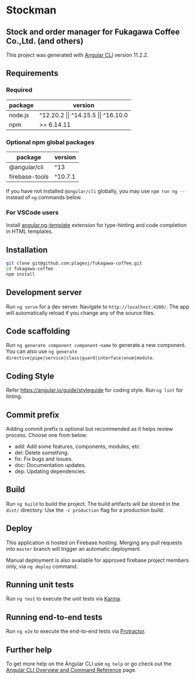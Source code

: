 # Stockman
## Stock and order manager for Fukagawa Coffee Co.,Ltd. (and others)

This project was generated with [Angular CLI](https://github.com/angular/angular-cli) version 11.2.2.

## Requirements

### Required

| package | version |
|---|---|
| node.js | ^12.20.2 \|\| ^14.15.5 \|\| ^16.10.0 |
| npm | >= 6.14.11 |

### Optional npm global packages

| package | version |
|---|---|
| @angular/cli | ^13 |
| firebase-tools | ^10.7.1 |

If you have not installed `@angular/cli` globally, you may use `npm run ng --` instead of `ng` commands below. 

### For VSCode users

Install [angular.ng-template](https://marketplace.visualstudio.com/items?itemName=Angular.ng-template) extension for type-hinting and code completion in HTML templates.

## Installation

```bash
git clone git@github.com:plageoj/fukagawa-coffee.git
cd fukagawa-coffee
npm install
```

## Development server

Run `ng serve` for a dev server. Navigate to `http://localhost:4200/`. The app will automatically reload if you change any of the source files.

## Code scaffolding

Run `ng generate component component-name` to generate a new component. You can also use `ng generate directive|pipe|service|class|guard|interface|enum|module`.

## Coding Style

Refer https://angular.io/guide/styleguide for coding style. Run `ng lint` for linting.

## Commit prefix

Adding commit prefix is optional but recommended as it helps review process. Choose one from below:

- add: Add some features, components, modules, etc.
- del: Delete something.
- fix: Fix bugs and issues.
- doc: Documentation updates.
- dep: Updating dependencies.

## Build

Run `ng build` to build the project. The build artifacts will be stored in the `dist/` directory. Use the `-c production` flag for a production build.

## Deploy

This application is hosted on Firebase hosting. Merging any pull requests into `master` branch will trigger an automatic deployment.

Manual deployment is also available for approved firebase project members only, via `ng deploy` command.

## Running unit tests

Run `ng test` to execute the unit tests via [Karma](https://karma-runner.github.io).

## Running end-to-end tests

Run `ng e2e` to execute the end-to-end tests via [Protractor](http://www.protractortest.org/).

## Further help

To get more help on the Angular CLI use `ng help` or go check out the [Angular CLI Overview and Command Reference](https://angular.io/cli) page.
